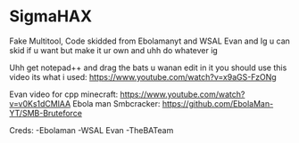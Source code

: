# SigmaHAX
Fake Multitool, Code skidded from Ebolamanyt and WSAL Evan and Ig u can skid if u want but make it ur own and uhh do whatever ig


Uhh get notepad++ and drag the bats u wanan edit in it you should use this video its what i used: https://www.youtube.com/watch?v=x9aGS-FzONg


Evan video for cpp minecraft: https://www.youtube.com/watch?v=v0Ks1dCMlAA
Ebola man Smbcracker: https://github.com/EbolaMan-YT/SMB-Bruteforce

Creds:
-Ebolaman
-WSAL Evan
-TheBATeam
